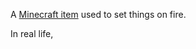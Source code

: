 A [Minecraft item](https://minecraft.fandom.com/wiki/Flint_and_Steel) used to set things on fire.

In real life, 